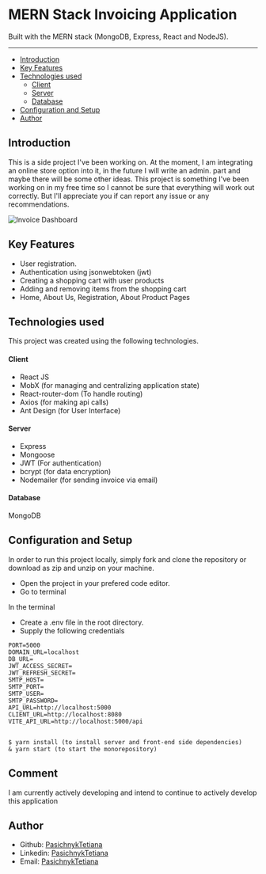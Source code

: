 # MERN Stack Invoicing Application
Built with the MERN stack (MongoDB, Express, React and NodeJS).

----

* [Introduction](#introduction)
* [Key Features](#key-features)
* [Technologies used](#technologies-used)
    - [Client](#client)
    - [Server](#server)
    - [Database](#database)
* [Configuration and Setup](#configuration-and-setup)
* [Author](#author)

## Introduction
This is a side project I've been working on. At the moment, I am integrating an online store option into it, in the future I will write an admin. part and maybe there will be some other ideas. This project is something I've been working on in my free time so I cannot be sure that everything will work out correctly. But I'll appreciate you if can report any issue or any recommendations.

![Invoice Dashboard](https://res.cloudinary.com/almpo/image/upload/v1637314504/invoice/dashboard_c5z0is.png)

## Key Features

- User registration.
- Authentication using jsonwebtoken (jwt)
- Creating a shopping cart with user products
- Adding and removing items from the shopping cart
- Home, About Us, Registration, About Product Pages


## Technologies used
This project was created using the following technologies.

#### Client

- React JS
- MobX (for managing and centralizing application state)
- React-router-dom (To handle routing)
- Axios (for making api calls)
- Ant Design (for User Interface)

#### Server

- Express
- Mongoose
- JWT (For authentication)
- bcrypt (for data encryption)
- Nodemailer (for sending invoice via email)

#### Database
MongoDB

## Configuration and Setup
In order to run this project locally, simply fork and clone the repository or download as zip and unzip on your machine.
- Open the project in your prefered code editor.
- Go to terminal

In the terminal
- Create a .env file in the root directory.
- Supply the following credentials

```
PORT=5000
DOMAIN_URL=localhost
DB_URL=
JWT_ACCESS_SECRET=
JWT_REFRESH_SECRET=
SMTP_HOST=
SMTP_PORT=
SMTP_USER=
SMTP_PASSWORD=
API_URL=http://localhost:5000
CLIENT_URL=http://localhost:8080
VITE_API_URL=http://localhost:5000/api

```
```

$ yarn install (to install server and front-end side dependencies)
& yarn start (to start the monorepository)

```


## Comment
I am currently actively developing and intend to continue to actively develop this application


## Author

- Github: [PasichnykTetiana](https://github.com/PasichnykTetiana)
- Linkedin: [PasichnykTetiana](https://www.linkedin.com/in/pasichnyk-tetiana/)
- Email: [PasichnykTetiana](mailto:tetiana.pasichnyk.91@gmail.com)